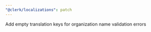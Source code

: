 ```yaml
---
"@clerk/localizations": patch
---
```


Add empty translation keys for organization name validation errors
